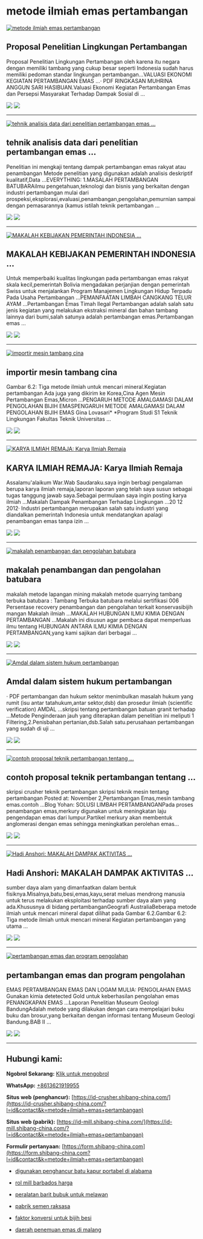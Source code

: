 # metode ilmiah emas pertambangan

<a href="https://swt.shibang-china.com/?l=id&img&k=metode+ilmiah+emas+pertambangan" target="_blank">![metode ilmiah emas pertambangan](http://static.shibang-china.com/all-800x300/1310.jpg)</a>

## Proposal Penelitian Lingkungan Pertambangan
Proposal Penelitian Lingkungan Pertambangan oleh karena itu negara dengan memiliki tambang yang cukup besar seperti Indonesia sudah harus memiliki pedoman standar lingkungan pertambangan…VALUASI EKONOMI KEGIATAN PERTAMBANGAN EMAS …· PDF RINGKASAN MUHRINA ANGGUN SARI HASIBUAN.Valuasi Ekonomi Kegiatan Pertambangan Emas dan Persepsi Masyarakat Terhadap Dampak Sosial di …


<a href="https://whatsapp.shibangsoft.com/WhatsApp.php" target="_blank" title="WhatsApp">![](http://static.shibang-china.com/icon/whatsapp.png)</a> <a href="https://swt.shibang-china.com/?l=id&icon&k=metode+ilmiah+emas+pertambangan" target="_blank">![](http://static.shibang-china.com/icon/chat-id.png)</a>

---

<a href="https://swt.shibang-china.com/?l=id&img&k=metode+ilmiah+emas+pertambangan" target="_blank">![tehnik analisis data dari penelitian pertambangan emas …](http://static.shibang-china.com/all-800x300/211.jpg)</a>

## tehnik analisis data dari penelitian pertambangan emas …
Penelitian ini mengkaji tentang dampak pertambangan emas rakyat atau penambangan Metode penelitian yang digunakan adalah analisis deskriptif kualitatif,Data …EVERYTHING: 1.MASALAH PERTAMBANGAN BATUBARAilmu pengetahuan,teknologi dan bisnis yang berkaitan dengan industri pertambangan mulai dari prospeksi,eksplorasi,evaluasi,penambangan,pengolahan,pemurnian sampai dengan pemasarannya (kamus istilah teknik pertambangan …


<a href="https://whatsapp.shibangsoft.com/WhatsApp.php" target="_blank" title="WhatsApp">![](http://static.shibang-china.com/icon/whatsapp.png)</a> <a href="https://swt.shibang-china.com/?l=id&icon&k=metode+ilmiah+emas+pertambangan" target="_blank">![](http://static.shibang-china.com/icon/chat-id.png)</a>

---

<a href="https://swt.shibang-china.com/?l=id&img&k=metode+ilmiah+emas+pertambangan" target="_blank">![MAKALAH KEBIJAKAN PEMERINTAH INDONESIA …](http://static.shibang-china.com/all-800x300/1348.jpg)</a>

## MAKALAH KEBIJAKAN PEMERINTAH INDONESIA …
Untuk memperbaiki kualitas lingkungan pada pertambangan emas rakyat skala kecil,pemerintah Bolivia mengadakan perjanjian dengan pemerintah Swiss untuk menjalankan Program Manajemen Lingkungan Hidup Terpadu Pada Usaha Pertambangan …PEMANFAATAN LIMBAH CANGKANG TELUR AYAM …Pertambangan Emas Timah Ilegal Pertambangan adalah salah satu jenis kegiatan yang melakukan ekstraksi mineral dan bahan tambang lainnya dari bumi,salah satunya adalah pertambangan emas.Pertambangan emas …


<a href="https://whatsapp.shibangsoft.com/WhatsApp.php" target="_blank" title="WhatsApp">![](http://static.shibang-china.com/icon/whatsapp.png)</a> <a href="https://swt.shibang-china.com/?l=id&icon&k=metode+ilmiah+emas+pertambangan" target="_blank">![](http://static.shibang-china.com/icon/chat-id.png)</a>

---

<a href="https://swt.shibang-china.com/?l=id&img&k=metode+ilmiah+emas+pertambangan" target="_blank">![importir mesin tambang cina](http://static.shibang-china.com/all-800x300/29.jpg)</a>

## importir mesin tambang cina
Gambar 6.2: Tiga metode ilmiah untuk mencari mineral.Kegiatan pertambangan Ada juga yang dikirim ke Korea,Cina Agen Mesin Pertambangan Emas,Micron …PENGARUH METODE AMALGAMASI DALAM PENGOLAHAN BIJIH EMASPENGARUH METODE AMALGAMASI DALAM PENGOLAHAN BIJIH EMAS Gina Lovasari* *Program Studi S1 Teknik Lingkungan Fakultas Teknik Universitas …


<a href="https://whatsapp.shibangsoft.com/WhatsApp.php" target="_blank" title="WhatsApp">![](http://static.shibang-china.com/icon/whatsapp.png)</a> <a href="https://swt.shibang-china.com/?l=id&icon&k=metode+ilmiah+emas+pertambangan" target="_blank">![](http://static.shibang-china.com/icon/chat-id.png)</a>

---

<a href="https://swt.shibang-china.com/?l=id&img&k=metode+ilmiah+emas+pertambangan" target="_blank">![KARYA ILMIAH REMAJA: Karya Ilmiah Remaja](http://static.shibang-china.com/all-800x300/1449.jpg)</a>

## KARYA ILMIAH REMAJA: Karya Ilmiah Remaja
Assalamu'alaikum War.Wab Saudaraku.saya ingin berbagi pengalaman berupa karya ilmiah remaja,laporan laporan yang telah saya susun sebagai tugas tanggung jawab saya.Sebagai permulaan saya ingin posting karya ilmiah …Makalah Dampak Penambangan Terhadap Lingkungan …20 12 2012· Industri pertambangan merupakan salah satu industri yang diandalkan pemerintah Indonesia untuk mendatangkan apalagi penambangan emas tanpa izin …


<a href="https://whatsapp.shibangsoft.com/WhatsApp.php" target="_blank" title="WhatsApp">![](http://static.shibang-china.com/icon/whatsapp.png)</a> <a href="https://swt.shibang-china.com/?l=id&icon&k=metode+ilmiah+emas+pertambangan" target="_blank">![](http://static.shibang-china.com/icon/chat-id.png)</a>

---

<a href="https://swt.shibang-china.com/?l=id&img&k=metode+ilmiah+emas+pertambangan" target="_blank">![makalah penambangan dan pengolahan batubara](http://static.shibang-china.com/all-800x300/1424.jpg)</a>

## makalah penambangan dan pengolahan batubara
makalah metode lapangan mining makalah metode quarrying tambang terbuka batubara : Tambang Terbuka batubara melalui sertifikasi 006 Persentase recovery penambangan dan pengolahan terkait konservasibijih mangan Makalah ilmiah …MAKALAH HUBUNGAN ILMU KIMIA DENGAN PERTAMBANGAN …Makalah ini disusun agar pembaca dapat memperluas ilmu tentang HUBUNGAN ANTARA ILMU KIMIA DENGAN PERTAMBANGAN,yang kami sajikan dari berbagai …


<a href="https://whatsapp.shibangsoft.com/WhatsApp.php" target="_blank" title="WhatsApp">![](http://static.shibang-china.com/icon/whatsapp.png)</a> <a href="https://swt.shibang-china.com/?l=id&icon&k=metode+ilmiah+emas+pertambangan" target="_blank">![](http://static.shibang-china.com/icon/chat-id.png)</a>

---

<a href="https://swt.shibang-china.com/?l=id&img&k=metode+ilmiah+emas+pertambangan" target="_blank">![Amdal dalam sistem hukum pertambangan](http://static.shibang-china.com/all-800x300/88.jpg)</a>

## Amdal dalam sistem hukum pertambangan
· PDF pertambangan dan hukum sektor menimbulkan masalah hukum yang rumit (isu antar tatahukum,antar sektor,dsb) dan prosedur ilmiah (scientific verification) AMDAL …skripsi tentang pertambangan batuan granit terhadap …Metode Penginderaan jauh yang diterapkan dalam penelitian ini meliputi 1 Filtering,2.Penisbahan pertanian,dsb.Salah satu.perusahaan pertambangan yang sudah di uji …


<a href="https://whatsapp.shibangsoft.com/WhatsApp.php" target="_blank" title="WhatsApp">![](http://static.shibang-china.com/icon/whatsapp.png)</a> <a href="https://swt.shibang-china.com/?l=id&icon&k=metode+ilmiah+emas+pertambangan" target="_blank">![](http://static.shibang-china.com/icon/chat-id.png)</a>

---

<a href="https://swt.shibang-china.com/?l=id&img&k=metode+ilmiah+emas+pertambangan" target="_blank">![contoh proposal teknik pertambangan tentang …](http://static.shibang-china.com/all-800x300/1226.jpg)</a>

## contoh proposal teknik pertambangan tentang …
skripsi crusher teknik pertambangan skripsi teknik mesin tentang pertambangan Posted at: November 2,Pertambangan Emas,mesin tambang emas.contoh …Blog Yohan: SOLUSI LIMBAH PERTAMBANGANPada proses penambangan emas,merkury digunakan untuk meningkatan laju pengendapan emas dari lumpur.Partikel merkury akan membentuk anglomerasi dengan emas sehingga meningkatkan perolehan emas…


<a href="https://whatsapp.shibangsoft.com/WhatsApp.php" target="_blank" title="WhatsApp">![](http://static.shibang-china.com/icon/whatsapp.png)</a> <a href="https://swt.shibang-china.com/?l=id&icon&k=metode+ilmiah+emas+pertambangan" target="_blank">![](http://static.shibang-china.com/icon/chat-id.png)</a>

---

<a href="https://swt.shibang-china.com/?l=id&img&k=metode+ilmiah+emas+pertambangan" target="_blank">![Hadi Anshori: MAKALAH DAMPAK AKTIVITAS …](http://static.shibang-china.com/all-800x300/290.jpg)</a>

## Hadi Anshori: MAKALAH DAMPAK AKTIVITAS …
sumber daya alam yang dimanfaatkan dalam bentuk fisiknya.Misalnya,batu,besi,emas,kayu,serat meluas mendrong manusia untuk terus melakukan eksploitasi terhadap sumber daya alam yang ada.Khususnya di bidang pertambanganGeografi AustraliaBeberapa metode ilmiah untuk mencari mineral dapat dilihat pada Gambar 6.2.Gambar 6.2: Tiga metode ilmiah untuk mencari mineral Kegiatan pertambangan yang utama …


<a href="https://whatsapp.shibangsoft.com/WhatsApp.php" target="_blank" title="WhatsApp">![](http://static.shibang-china.com/icon/whatsapp.png)</a> <a href="https://swt.shibang-china.com/?l=id&icon&k=metode+ilmiah+emas+pertambangan" target="_blank">![](http://static.shibang-china.com/icon/chat-id.png)</a>

---

<a href="https://swt.shibang-china.com/?l=id&img&k=metode+ilmiah+emas+pertambangan" target="_blank">![pertambangan emas dan program pengolahan](http://static.shibang-china.com/all-800x300/890.jpg)</a>

## pertambangan emas dan program pengolahan
EMAS PERTAMBANGAN EMAS DAN LOGAM MULIA: PENGOLAHAN EMAS Gunakan kimia detetected Gold untuk keberhasilan pengolahan emas PENANGKAPAN EMAS …Laporan Penelitian Museum Geologi BandungAdalah metode yang dilakukan dengan cara mempelajari buku buku dan brosur,yang berkaitan dengan informasi tentang Museum Geologi Bandung.BAB II …


<a href="https://whatsapp.shibangsoft.com/WhatsApp.php" target="_blank" title="WhatsApp">![](http://static.shibang-china.com/icon/whatsapp.png)</a> <a href="https://swt.shibang-china.com/?l=id&icon&k=metode+ilmiah+emas+pertambangan" target="_blank">![](http://static.shibang-china.com/icon/chat-id.png)</a>

---
## Hubungi kami:

**Ngobrol Sekarang:** [Klik untuk mengobrol](https://swt.shibang-china.com?l=id&contact&k=metode+ilmiah+emas+pertambangan)

**WhatsApp:**  [+8613621919955](https://whatsapp.shibangsoft.com/WhatsApp.php)

**Situs web (penghancur):** [https://id-crusher.shibang-china.com/](https://id-crusher.shibang-china.com/?l=id&contact&k=metode+ilmiah+emas+pertambangan)

**Situs web (pabrik):** [https://id-mill.shibang-china.com/](https://id-mill.shibang-china.com/?l=id&contact&k=metode+ilmiah+emas+pertambangan)

**Formulir pertanyaan:** [https://form.shibang-china.com](https://form.shibang-china.com?l=id&contact&k=metode+ilmiah+emas+pertambangan)

* [digunakan penghancur batu kapur portabel di alabama](../36/digunakan%20penghancur%20batu%20kapur%20portabel%20di%20alabama.md)

* [rol mill barbados harga](../32/rol%20mill%20barbados%20harga.md)

* [peralatan barit bubuk untuk melawan](../31/peralatan%20barit%20bubuk%20untuk%20melawan.md)

* [pabrik semen raksasa](../34/pabrik%20semen%20raksasa.md)

* [faktor konversi untuk bijih besi](../33/faktor%20konversi%20untuk%20bijih%20besi.md)

* [daerah penemuan emas di malang](../40/daerah%20penemuan%20emas%20di%20malang.md)